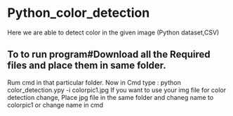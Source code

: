 # Python_color_detection
Here we are able to detect color in the given image (Python dataset,CSV)
## To to run program#Download all the Required files and place them in same folder.
Rum cmd in that particular folder.
Now in Cmd type : python color_detection.ypy -i colorpic1.jpg
If you want to use your img file for color detection change, Place jpg file in the same folder and chaneg name to colorpic1 or change name in cmd
